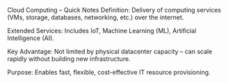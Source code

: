      
Cloud Computing – Quick Notes
Definition:
Delivery of computing services (VMs, storage, databases, networking, etc.) over the internet.

Extended Services:
Includes IoT, Machine Learning (ML), Artificial Intelligence (AI).

Key Advantage:
Not limited by physical datacenter capacity – can scale rapidly without building new infrastructure.

Purpose:
Enables fast, flexible, cost-effective IT resource provisioning.

